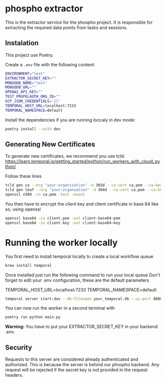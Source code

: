 # phospho extractor

This is the extractor service for the phospho project. It is responsible for extracting the required data points from tasks and sessions.

## Instalation

This project use Poetry.

Create a `.env` file with the following content:

```bash
ENVIRONMENT="test"
EXTRACTOR_SECRET_KEY=""
MONGODB_NAME="test"
MONGODB_URL=""
OPENAI_API_KEY=""
TEST_PROPELAUTH_ORG_ID=""
GCP_JSON_CREDENTIALS='{}'
TEMPORAL_HOST_URL=localhost:7233
TEMPORAL_NAMESPACE=default
```

Install the dependencies if you are running loccaly in dev mode:

```bash
poetry install --with dev
```

## Generating New Certificates

To generate new certificates, we recommend you use tcld: https://learn.temporal.io/getting_started/python/run_workers_with_cloud_python/

Follow these lines

```bash
tcld gen ca --org "your-organisation" -d 365d --ca-cert ca.pem --ca-key ca.key
tcld gen leaf --org "your-organsation" -d 364d --ca-cert ca.pem --ca-key ca.key --cert client.pem --key client.key
openssl x509 -in ca.pem -text -noout
```

You then have to encrypt the client key and client certificate in base 64 like so, using openssl

```bash
openssl base64 -in client.pem -out client-base64-pem
openssl base64 -in client.key -out client-base64-key
```

# Running the worker locally

You first need to install temporal locally to create a local workflow queue

```bash
brew install temporal
```

Once installed just run the following command to run your local queue
Don't forget to edit your .env configuration, these are the default parameters

TEMPORAL_HOST_URL=localhost:7233
TEMPORAL_NAMESPACE=default

```bash
temporal server start-dev --db-filename your_temporal.db --ui-port 8080
```

You can now run the worker in a second terminal with

```bash
poetry run python main.py
```

**Warning:** You have to put your EXTRACTOR_SECRET_KEY in your backend .env.

## Security

Requests to this server are considered already authenticated and authorized. This is because the server is behind our phospho backend. Any request will be rejected if the secret key is not provided in the request headers.
